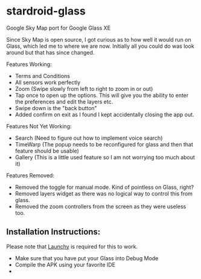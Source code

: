 stardroid-glass
===============

Google Sky Map port for Google Glass XE

Since Sky Map is open source, I got curious as to how well it would run on Glass, which led me to where we are now.  Initially all you could do was look around but that has since changed.

Features Working:
 *   Terms and Conditions
 *   All sensors work perfectly
 *   Zoom (Swipe slowly from left to right to zoom in or out)
 *   Tap once to open up the options.  This will give you the ability to enter the preferences and edit the layers etc.
 *   Swipe down is the "back button"
 *   Added confirm on exit as I found I kept accidentally closing the app out.

Features Not Yet Working:
 *   Search (Need to figure out how to implement voice search)
 *   TimeWarp (The popup needs to be reconfigured for glass and then that feature should be usable)
 *   Gallery (This is a little used feature so I am not worrying too much about it)
 
Features Removed:
 *   Removed the toggle for manual mode.  Kind of pointless on Glass, right?
 *   Removed layers widget as there was no logical way to control this from glass.
 *   Removed the zoom controllers from the screen as they were useless too.
 
## Installation Instructions:
Please note that [Launchy](https://github.com/kaze0/launchy) is required for this to work.
 -   Make sure that you have put your Glass into Debug Mode
 -   Compile the APK using your favorite IDE
 -   